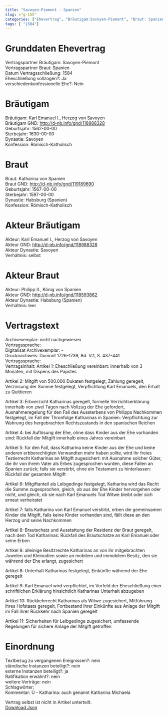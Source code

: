 ```yaml
---
title: "Savoyen-Piemont - Spanien"
slug: ="g-155"
categories: ["Ehevertrag", "Bräutigam:Savoyen-Piemont", "Braut: Spanien", "Eheschließung vollzogen?:Ja", "verschiedenkonfessionelle Ehe?:Nein", "Dynastie Bräutigam:Savoyen", "Akteur Bräutigam:Karl Emanuel I., Herzog von Savoyen", "Akteur Braut:Philipp II., König von Spanien", "Textbezug?:nein", "Ständisch?:nein", "Ratifikation?:nein", "Sonstiges?:nein", "Bräutigam:Savoyen-Piemont", "Braut: Spanien"]
tags: [ "1584"]
---
```

<!--more-->

# Grunddaten Ehevertrag

Vertragspartner Bräutigam: Savoyen-Piemont<br>
Vertragspartner Braut: Spanien<br>
Datum Vertragsschließung: 1584<br>
Eheschließung vollzogen?: Ja<br>
verschiedenkonfessionelle Ehe?: Nein<br>
# Bräutigam

Bräutigam: Karl Emanuel I., Herzog von Savoyen<br>
Bräutigam GND: http://d-nb.info/gnd/118988328<br>
Geburtsjahr: 1562-00-00<br>
Sterbejahr: 1630-00-00<br>
Dynastie: Savoyen<br>
Konfession: Römisch-Katholisch<br>
# Braut

Braut: Katharina von Spanien<br>
Braut GND: http://d-nb.info/gnd/119189690<br>
Geburtsjahr: 1567-00-00<br>
Sterbejahr: 1597-00-00<br>
Dynastie: Habsburg (Spanien)<br>
Konfession: Römisch-Katholisch<br>
# Akteur Bräutigam

Akteur: Karl Emanuel I., Herzog von Savoyen<br>
Akteur GND: http://d-nb.info/gnd/118988328<br>
Akteur Dynastie: Savoyen<br>
Verhältnis: selbst<br>
# Akteur Braut

Akteur: Philipp II., König von Spanien<br>
Akteur GND: http://d-nb.info/gnd/118593862<br>
Akteur Dynastie: Habsburg (Spanien)<br>
Verhältnis: leer<br>
# Vertragstext

Archivexemplar: nicht nachgewiesen<br>
Vertragssprache: <br>
Digitalisat Archivexemplar: -<br>
Drucknachweis: Dumont 1726-1739, Bd. V:1, S. 437-441<br>
Vertragssprache: <br>
Vertragsinhalt: Artikel 1: Eheschließung vereinbart: innerhalb von 3 Monaten, mit Dispens des Papstes 

Artikel 2: Mitgift von 500.000 Dukaten festgelegt, Zahlung geregelt, Verzinsung der Summe festgelegt, Verpflichtung Karl Emanuels, den Erhalt zu Quittieren

Artikel 3: Erbverzicht Katharinas geregelt, formelle Verzichtserklärung innerhalb von zwei Tagen nach Vollzug der Ehe gefordert, Ausnahmeregelung für den Fall des Aussterbens von Philipps Nachkommen festgelegt, im Fall der Thronfolge Katharinas in Spanien: Verpflichtung zur Wahrung des hergebrachten Rechtszustands in den spanischen Reichen

Artikel 4: bei Auflösung der Ehe, ohne dass Kinder aus der Ehe vorhanden sind: Rückfall der Mitgift innerhalb eines Jahres vereinbart

Artikel 5: für den Fall, dass Katharina keine Kinder aus der Ehe und keine anderen erbberechtigten Verwandten mehr haben sollte, wird ihr freies Testierrecht Katharinas an Mitgift zugesichert: mit Ausnahme solcher Güter, die ihr von ihrem Vater als Erbes zugesprochen wurden, diese Fallen an Spanien zurück; falls sie verstirbt, ohne ein Testament zu hinterlassen: Rückfall der gesamten Mitgift

Artikel 6: Mitgiftanteil als Leibgedinge festgelegt, Katharina wird das Recht die Summe zugesprochen, gleich, ob aus der Ehe Kinder hervorgehen oder nicht, und gleich, ob sie nach Karl Emanuels Tod Witwe bleibt oder sich erneut verheiratet

Artikel 7: falls Katharina von Karl Emanuel verstirbt, erben die gemeinsamen Kinder die Mitgift, falls keine Kinder vorhanden sind, fällt diese an den Herzog und seine Nachkommen

Artikel 8: Brautschatz und Ausstattung der Residenz der Braut geregelt, nach dem Tod Katharinas: Rückfall des Brautschatze an Karl Emanuel oder seine Erben

Artikel 9: alleinige Besitzrechte Katharinas an von ihr mitgebrachten Juwelen und Kleinodien sowie an mobilem und immobilem Besitz, den sie während der Ehe erlangt, zugesichert

Artikel 8: Unterhalt Katharinas festgelegt, Einkünfte während der Ehe geregelt

Artikel 9: Karl Emanuel wird verpflichtet, im Vorfeld der Eheschließung einer schriftlichen Erklärung hinsichtlich Katharinas Unterhalt abzugeben

Artikel 10:  Rückkehrrecht Katharinas als Witwe zugesichert, Mitführung ihres Hofstaats geregelt, Fortbestand ihrer Einkünfte aus Anlage der Mitgift im Fall ihrer Rückkehr nach Spanien geregelt

Artikel 11: Sicherheiten für Leibgedinge zugesichert, umfassende Regelungen für sichere Anlage der Mitgift getroffen 
<br>
# Einordnung

Textbezug zu vergangenen Ereignissen?: nein<br>
ständische Instanzen beteiligt?: nein<br>
externe Instanzen beteiligt?: ja<br>
Ratifikation erwähnt?: nein<br>
weitere Verträge: nein<br>
Schlagwörter: <br>
Kommentar: Ü - Katharina: auch genannt Katharina Michaela

Vertrag selbst ist nicht in Artikel unterteilt.<br>
[Download Json](/vertraege/vertrag-155.json)